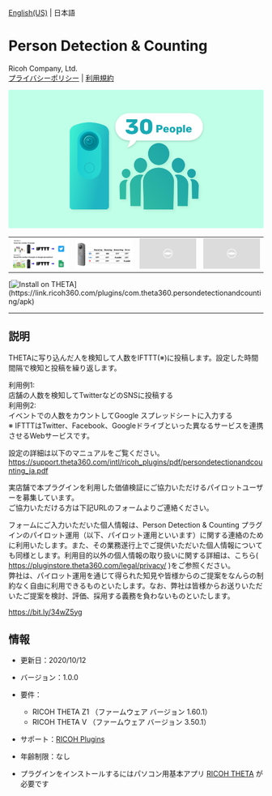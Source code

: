 [English(US)](README.md) | 日本語

# Person Detection & Counting
Ricoh Company, Ltd.  
[プライバシーポリシー](../../README.ja.md#%E3%83%97%E3%83%A9%E3%82%A4%E3%83%90%E3%82%B7%E3%83%BC%E3%83%9D%E3%83%AA%E3%82%B7%E3%83%BC) | [利用規約](../../README.ja.md#%E5%88%A9%E7%94%A8%E8%A6%8F%E7%B4%84)

<div align="center">
 <img src="1.png">

 <table>
  <tr>
   <td><img src="2.png"></td>
   <td><img src="3.png"></td>
   <td><img src="../../resources/common/img/noimg.png"></td>
   <td><img src="../../resources/common/img/noimg.png"></td>
  </tr>
 </table>
</div>

[![Install on THETA](https://assets.ricoh360.com/image/upload/v1/front/theta/install-button.svg?)](https://link.ricoh360.com/plugins/com.theta360.persondetectionandcounting/apk)

***

## 説明
THETAに写り込んだ人を検知して人数をIFTTT(※)に投稿します。設定した時間間隔で検知と投稿を繰り返します。  
  
利用例1:  
店舗の人数を検知してTwitterなどのSNSに投稿する  
利用例2:  
イベントでの人数をカウントしてGoogle スプレッドシートに入力する  
※ IFTTTはTwitter、Facebook、Googleドライブといった異なるサービスを連携させるWebサービスです。  
  
設定の詳細は以下のマニュアルをご覧ください｡  
https://support.theta360.com/intl/ricoh_plugins/pdf/persondetectionandcounting_ja.pdf  
  
実店舗で本プラグインを利用した価値検証にご協力いただけるパイロットユーザーを募集しています。  
ご協力いただける方は下記URLのフォームよりご連絡ください。  
  
フォームにご入力いただいた個人情報は、Person Detection & Counting プラグインのパイロット運用（以下、パイロット運用といいます）に関する連絡のために利用いたします。また、その業務遂行上でご提供いただいた個人情報についても同様とします。利用目的以外の個人情報の取り扱いに関する詳細は、こちら( https://pluginstore.theta360.com/legal/privacy/ )をご参照ください。  
弊社は、パイロット運用を通じて得られた知見や皆様からのご提案をなんらの制約なく自由に利用できるものといたします。なお、弊社は皆様からお送りいただいたご提案を検討、評価、採用する義務を負わないものといたします。  
  
https://bit.ly/34wZ5yg  
   

## 情報
  * 更新日：2020/10/12
  * バージョン：1.0.0
  * 要件：
    * RICOH THETA Z1 （ファームウェア バージョン 1.60.1）
    * RICOH THETA V （ファームウェア バージョン 3.50.1）
  * サポート：[RICOH Plugins](https://support.theta360.com/ja/)
  * 年齢制限：なし

* プラグインをインストールするにはパソコン用基本アプリ [RICOH THETA](https://theta360.com/ja/about/application/pc.html#app-detail-01) が必要です
